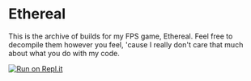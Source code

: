 # Ethereal

This is the archive of builds for my FPS game, Ethereal. Feel free to decompile them however you feel, 'cause I really don't care that much about what you do with my code.


[![Run on Repl.it](https://replit.com/badge/github/HENRYMARTIN5/Ethereal-Replit)](https://repl.it/github/HENRYMARTIN5/Ethereal-Replit)
